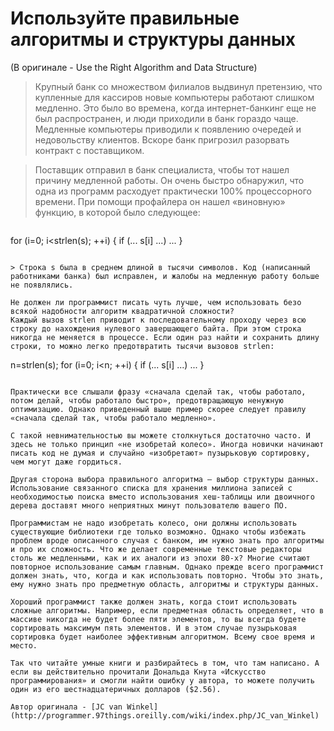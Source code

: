 # Используйте правильные алгоритмы и структуры данных
(В оригинале - Use the Right Algorithm and Data Structure)

> Крупный банк со множеством филиалов выдвинул претензию, что купленные для кассиров новые компьютеры работают слишком медленно. Это было во времена, когда интернет-банкинг еще не был распространен, и люди приходили в банк гораздо чаще. Медленные компьютеры приводили к появлению очередей и недовольству клиентов. Вскоре банк пригрозил разорвать контракт с поставщиком.

> Поставщик отправил в банк специалиста, чтобы тот нашел причину медленной работы. Он очень быстро обнаружил, что одна из программ расходует практически 100% процессорного времени. При помощи профайлера он нашел «виновную» функцию, в которой было следующее:

> ```
for (i=0; i<strlen(s); ++i) {
  if (... s[i] ...) ...
}
```

> Строка s была в среднем длиной в тысячи символов. Код (написанный работниками банка) был исправлен, и жалобы на медленную работу больше не появлялись.

Не должен ли программист писать чуть лучше, чем использовать безо всякой надобности алгоритм квадратичной сложности?
Каждый вызов strlen приводит к последовательному проходу через всю строку до нахождения нулевого завершающего байта. При этом строка никогда не меняется в процессе. Если один раз найти и сохранить длину строки, то можно легко предотвратить тысячи вызовов strlen:

```
n=strlen(s);
for (i=0; i<n; ++i) {
  if (... s[i] ...) ...
}
```

Практически все слышали фразу «сначала сделай так, чтобы работало, потом делай, чтобы работало быстро», предотвращающую ненужную оптимизацию. Однако приведенный выше пример скорее следует правилу «сначала сделай так, чтобы работало медленно».

С такой невнимательностью вы можете столкнуться достаточно часто. И здесь не только принцип «не изобретай колесо». Иногда новички начинают писать код не думая и случайно «изобретают» пузырьковую сортировку, чем могут даже гордиться.

Другая сторона выбора правильного алгоритма – выбор структуры данных. Использование связанного списка для хранения миллиона записей с необходимостью поиска вместо использования хеш-таблицы или двоичного дерева доставят много неприятных минут пользователю вашего ПО.

Программистам не надо изобретать колесо, они должны использовать существующие библиотеки где только возможно. Однако чтобы избежать проблем вроде описанного случая с банком, им нужно знать про алгоритмы и про их сложность. Что же делает современные текстовые редакторы столь же медленными, как и их аналоги из эпохи 80-х? Многие считают повторное использование самым главным. Однако прежде всего программист должен знать, что, когда и как использовать повторно. Чтобы это знать, ему нужно знать про предметную область, алгоритмы и структуры данных.

Хороший программист также должен знать, когда стоит использовать сложные алгоритмы. Например, если предметная область определяет, что в массиве никогда не будет более пяти элементов, то вы всегда будете сортировать максимум пять элементов. И в этом случае пузырьковая сортировка будет наиболее эффективным алгоритмом. Всему свое время и место.

Так что читайте умные книги и разбирайтесь в том, что там написано. А если вы действительно прочитали Дональда Кнута «Искусство программирования» и смогли найти ошибку у автора, то можете получить один из его шестнадцатеричных долларов ($2.56).

Автор оригинала - [JC van Winkel](http://programmer.97things.oreilly.com/wiki/index.php/JC_van_Winkel)
